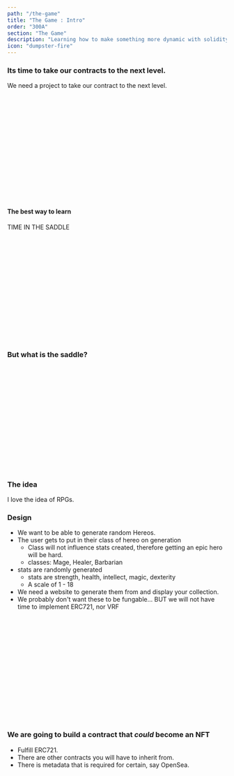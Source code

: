 ```yaml
---
path: "/the-game"
title: "The Game : Intro"
order: "300A"
section: "The Game"
description: "Learning how to make something more dynamic with solidity"
icon: "dumpster-fire"
---
```


### Its time to take our contracts to the next level.
We need a project to take our contract to the next level.

<br />
<br />
<br />
<br />
<br />
<br />
<br />
<br />
<br />
<br />
<br />
<br />
<br />
<br />

#### The best way to learn
TIME IN THE SADDLE

<br />
<br />
<br />
<br />
<br />
<br />
<br />
<br />
<br />
<br />
<br />
<br />
<br />
<br />

### But what is the saddle?

<br />
<br />
<br />
<br />
<br />
<br />
<br />
<br />
<br />
<br />
<br />
<br />
<br />
<br />

### The idea
I love the idea of RPGs.

### Design
* We want to be able to generate random Hereos.
* The user gets to put in their class of hereo on generation
  * Class will not influence stats created, therefore getting an epic hero will
    be hard.
  * classes: Mage, Healer, Barbarian
* stats are randomly generated
  * stats are strength, health, intellect, magic, dexterity
  * A scale of 1 - 18
* We need a website to generate them from and display your collection.
* We probably don't want these to be fungable...  BUT we will not have time to implement ERC721, nor VRF

<br />
<br />
<br />
<br />
<br />
<br />
<br />
<br />
<br />
<br />
<br />
<br />
<br />
<br />

### We are going to build a contract that _could_ become an NFT
* Fulfill ERC721.
* There are other contracts you will have to inherit from.
* There is metadata that is required for certain, say OpenSea.

<br />
<br />
<br />
<br />
<br />
<br />
<br />
<br />
<br />
<br />
<br />
<br />
<br />
<br />

